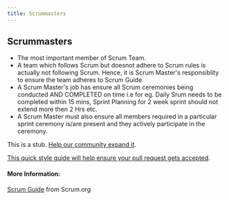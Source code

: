 ```yaml
---
title: Scrummasters
---
```

## Scrummasters

- The most important member of Scrum Team.
- A team which follows Scrum but doesnot adhere to Scrum rules is actually not following Scrum. Hence, it is Scrum Master's responsiblity to ensure the team adheres to Scrum Guide. 
- A Scrum Master's job has ensure all Scrum ceremonies being conducted AND COMPLETED on time i.e for eg. Daily Srum needs to be completed within 15 mins, Sprint Planning for 2 week sprint should not extend more then 2 Hrs etc.  
- A Scrum Master must also ensure all members required in a particular sprint ceremony is/are present and they actively participate in the ceremony.

This is a stub. <a href='https://github.com/freecodecamp/guides/tree/master/src/pages/agile/scrummasters/index.md' target='_blank' rel='nofollow'>Help our community expand it</a>.

<a href='https://github.com/freecodecamp/guides/blob/master/README.md' target='_blank' rel='nofollow'>This quick style guide will help ensure your pull request gets accepted</a>.

<!-- The article goes here, in GitHub-flavored Markdown. Feel free to add YouTube videos, images, and CodePen/JSBin embeds  -->

#### More Information:
<!-- Please add any articles you think might be helpful to read before writing the article -->
<a href = 'http://www.scrumguides.org/scrum-guide.html'>Scrum Guide</a> from Scrum.org


